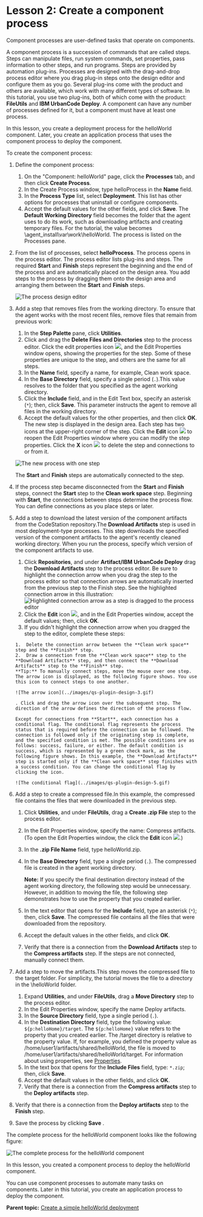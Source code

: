 # Lesson 2: Create a component process

Component processes are user-defined tasks that operate on components.

A component process is a succession of commands that are called steps. Steps can manipulate files, run system commands, set properties, pass information to other steps, and run programs. Steps are provided by automation plug-ins. Processes are designed with the drag-and-drop process editor where you drag plug-in steps onto the design editor and configure them as you go. Several plug-ins come with the product and others are available, which work with many different types of software. In this tutorial, you use two plug-ins, both of which come with the product: **FileUtils** and **IBM UrbanCode Deploy**. A component can have any number of processes defined for it, but a component must have at least one process.

In this lesson, you create a deployment process for the helloWorld component. Later, you create an application process that uses the component process to deploy the component.

To create the component process:

1.  Define the component process: 

    1.   On the "Component: helloWorld" page, click the **Processes** tab, and then click **Create Process**. 
    2.   In the Create Process window, type helloProcess in the **Name** field. 
    3.  In the **Process Type** list, select **Deployment**. This list has other options for processes that uninstall or configure components.
    4.   Accept the default values for the other fields, and click **Save**. The **Default Working Directory** field becomes the folder that the agent uses to do its work, such as downloading artifacts and creating temporary files. For the tutorial, the value becomes \\agent\_install\\var\\work\\helloWorld.
    The process is listed on the Processes pane.

2.  From the list of processes, select **helloProcess**. The process opens in the process editor. The process editor lists plug-ins and steps. The required **Start** and **Finish** steps represent the beginning and the end of the process and are automatically placed on the design area. You add steps to the process by dragging them onto the design area and arranging them between the **Start** and **Finish** steps.

    ![The process design editor](../images/qs-plugin-design-1.gif)

3.  Add a step that removes files from the working directory. To ensure that the agent works with the most recent files, remove files that remain from previous work:

    1.   In the **Step Palette** pane, click **Utilities**. 
    2.   Click and drag the **Delete Files and Directories** step to the process editor. Click the edit properties icon ![](../images/edit_proc_step.gif), and the Edit Properties window opens, showing the properties for the step. Some of these properties are unique to the step, and others are the same for all steps.
    3.  In the **Name** field, specify a name, for example, Clean work space. 
    4.  In the **Base Directory** field, specify a single period \(`.`\).This value resolves to the folder that you specified as the agent working directory.
    5.   Click the **Include** field, and in the Edit Text box, specify an asterisk \(`*`\); then, click **Save**. This parameter instructs the agent to remove all files in the working directory.
    6.   Accept the default values for the other properties, and then click **OK**. 
    The new step is displayed in the design area. Each step has two icons at the upper-right corner of the step. Click the **Edit** icon ![](../images/edit_icon.gif) to reopen the Edit Properties window where you can modify the step properties. Click the **X** icon ![](../images/delete_step.gif) to delete the step and connections to or from it.

    ![The new process with one step](../images/qs-plugin-design-2.gif)

    The **Start** and **Finish** steps are automatically connected to the step.

4.   If the process step became disconnected from the **Start** and **Finish** steps, connect the **Start** step to the **Clean work space** step. Beginning with **Start**, the connections between steps determine the process flow. You can define connections as you place steps or later. 
5.  Add a step to download the latest version of the component artifacts from the CodeStation repository.The **Download Artifacts** step is used in most deployment-type processes. This step downloads the specified version of the component artifacts to the agent's recently cleaned working directory. When you run the process, specify which version of the component artifacts to use.
    1.   Click **Repositories**, and under **Artifact/IBM UrbanCode Deploy** drag the **Download Artifacts** step to the process editor. Be sure to highlight the connection arrow when you drag the step to the process editor so that connection arrows are automatically inserted from the previous step to the Finish step. See the highlighted connection arrow in this illustration: ![Highlighted connection arrow as a step is dragged to the process editor](../images/qs_connection_hi-lite.gif) 
    2.   Click the **Edit** icon ![](../images/edit_icon.gif), and in the Edit Properties window, accept the default values; then, click **OK**. 
    3.   If you didn't highlight the connection arrow when you dragged the step to the editor, complete these steps: 

        1.  Delete the connection arrow between the **Clean work space** step and the **Finish** step.
        2.  Draw a connection from the **Clean work space** step to the **Download Artifacts** step, and then connect the **Download Artifacts** step to the **Finish** step.
        **Tip:** To manually connect steps, move the mouse over one step. The arrow icon is displayed, as the following figure shows. You use this icon to connect steps to one another.

        ![The arrow icon](../images/qs-plugin-design-3.gif)

        . Click and drag the arrow icon over the subsequent step. The direction of the arrow defines the direction of the process flow.

        Except for connections from **Start**, each connection has a conditional flag. The conditional flag represents the process status that is required before the connection can be followed. The connection is followed only if the originating step is complete, and the specified condition is met. The possible conditions are as follows: success, failure, or either. The default condition is success, which is represented by a green check mark, as the following figure shows. In this example, the **Download Artifacts** step is started only if the **Clean work space** step finishes with a success condition. You can change the conditional flag by clicking the icon.

        ![The conditional flag](../images/qs-plugin-design-5.gif)

6.  Add a step to create a compressed file.In this example, the compressed file contains the files that were downloaded in the previous step.
    1.   Click **Utilities**, and under **FileUtils**, drag a **Create .zip File** step to the process editor. 
    2.   In the Edit Properties window, specify the name: Compress artifacts. \(To open the Edit Properties window, the click the **Edit** icon ![](../images/edit_icon.gif).\) 
    3.  In the **.zip File Name** field, type helloWorld.zip.
    4.  In the **Base Directory** field, type a single period \(`.`\). The compressed file is created in the agent working directory.

        **Note:** If you specify the final destination directory instead of the agent working directory, the following step would be unnecessary. However, in addition to moving the file, the following step demonstrates how to use the property that you created earlier.

    5.   In the text editor that opens for the **Include** field, type an asterisk \(`*`\); then, click **Save**. The compressed file contains all the files that were downloaded from the repository.
    6.   Accept the default values in the other fields, and click **OK**. 
    7.   Verify that there is a connection from the **Download Artifacts** step to the **Compress artifacts** step. If the steps are not connected, manually connect them. 
7.  Add a step to move the artifacts.This step moves the compressed file to the target folder. For simplicity, the tutorial moves the file to a directory in the \\helloWorld folder.
    1.   Expand **Utilities**, and under **FileUtils**, drag a **Move Directory** step to the process editor. 
    2.  In the Edit Properties window, specify the name Deploy artifacts. 
    3.  In the **Source Directory** field, type a single period \(`.`\).
    4.   In the **Destination Directory** field, type the following value: `${p:helloHome}/target`. The `${p:helloHome}` value refers to the property that you created earlier. The /target directory is relative to the property value. If, for example, you defined the property value as /home/user1/artifacts/shared/helloWorld, the file is moved to /home/user1/artifacts/shared/helloWorld/target. For information about using properties, see [Properties](../../com.ibm.udeploy.doc/topics/ud_properties_overview.md).
    5.   In the text box that opens for the **Include Files** field, type: `*.zip`; then, click **Save**. 
    6.   Accept the default values in the other fields, and click **OK**. 
    7.   Verify that there is a connection from the **Compress artifacts** step to the **Deploy artifacts** step. 
8.   Verify that there is a connection from the **Deploy artifacts** step to the **Finish** step. 
9.   Save the process by clicking **Save** . 

The complete process for the helloWorld component looks like the following figure:

![The complete process for the helloWorld component](../images/qs-plugin-design-6.gif)

In this lesson, you created a component process to deploy the helloWorld component.

You can use component processes to automate many tasks on components. Later in this tutorial, you create an application process to deploy the component.

**Parent topic:** [Create a simple helloWorld deployment](../../com.ibm.udeploy.tutorial.doc/topics/quickstart_abstract.md)

